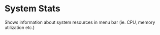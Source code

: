 # System Stats

Shows information about system resources in menu bar (ie. CPU, memory utilization etc.)